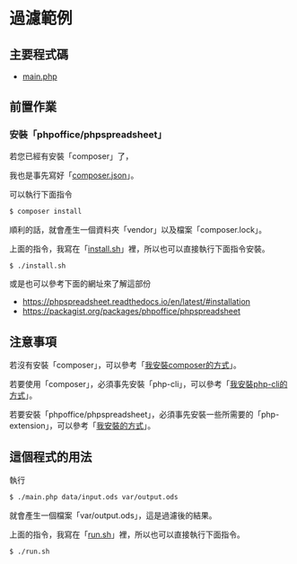 
# 過濾範例


## 主要程式碼

* [main.php](main.php)


## 前置作業

### 安裝「phpoffice/phpspreadsheet」

若您已經有安裝「composer」了，

我也是事先寫好「[composer.json](composer.json)」。

可以執行下面指令

``` sh
$ composer install
```

順利的話，就會產生一個資料夾「vendor」以及檔案「composer.lock」。

上面的指令，我寫在「[install.sh](install.sh)」裡，所以也可以直接執行下面指令安裝。

``` sh
$ ./install.sh
```

或是也可以參考下面的網址來了解這部份

* https://phpspreadsheet.readthedocs.io/en/latest/#installation
* https://packagist.org/packages/phpoffice/phpspreadsheet


## 注意事項

若沒有安裝「composer」，可以參考「[我安裝composer的方式](../../demo-install-composer/ex-install-composer)」。

若要使用「composer」，必須事先安裝「php-cli」，可以參考「[我安裝php-cli的方式](../../demo-install-php-cli/ex-install-php-cli)」。

若要安裝「phpoffice/phpspreadsheet」，必須事先安裝一些所需要的「php-extension」，可以參考「[我安裝的方式](../../demo-install-php-cli/ex-install-php-ext-for-php-spreadsheet)」。


## 這個程式的用法

執行

``` sh
$ ./main.php data/input.ods var/output.ods
```

就會產生一個檔案「var/output.ods」，這是過濾後的結果。

上面的指令，我寫在「[run.sh](run.sh)」裡，所以也可以直接執行下面指令。

``` sh
$ ./run.sh
```
